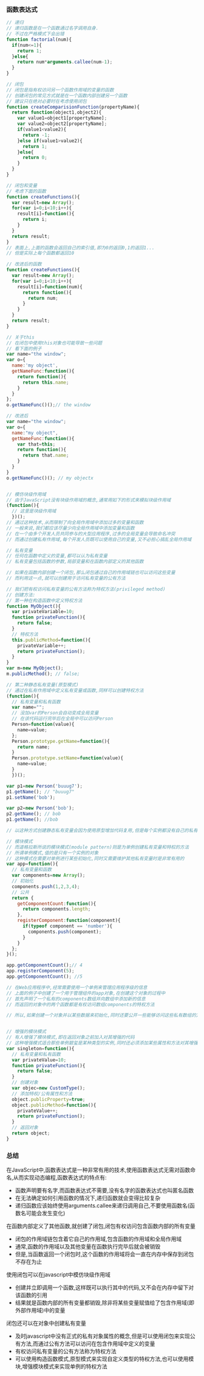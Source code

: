 ### 函数表达式

```javascript
// 递归
// 递归函数是在一个函数通过名字调用自身.
// 不过在严格模式下会出错
function factorial(num){
  if(num<=1){
    return 1;
  }else{
    return num*arguments.callee(num-1);
  }
}

// 闭包
// 闭包是指有权访问另一个函数作用域的变量的函数
// 创建闭包的常见方式就是在一个函数内部创建另一个函数
// 建议只在绝对必要时在考虑使用闭包
function createComparisionFunction(propertyName){
  return function(object1,object2){
    var value1=object1[propertyName];
    var value2=object2[propertyName];
    if(value1<value2){
      return -1;
    }else if(value1>value2){
      return 1;
    }else{
      return 0;
    }
  }
} 

// 闭包和变量
// 考虑下面的函数
function createFunctions(){
  var result=new Array();
  for(var i=0;i<10;i++){
    result[i]=function(){
      return i;
    }
  }
  return result;
}
// 表面上,上面的函数会返回自己的索引值,即为0的返回0,1的返回1...
// 但是实际上每个函数都返回10

// 改进后的函数
function createFunctions(){
  var result=new Array();
  for(var i=0;i<10;i++){
    result[i]=function(num){
      return function(){
        return num;
      }
    }
  }
  return result;
}

// 关于this
// 在闭包中使用this对象也可能导致一些问题
// 看下面的例子
var name="the window";
var o={
  name:'my object',
  getNameFunc:function(){
    return function(){
      return this.name;
    }
  }
};
o.getNameFunc()();// the window

// 改进后
var name="the window";
var o={
  name:"my object",
  getNameFunc:function(){
    var that=this;
    return function(){
      return that.name;
    }
  }
}
o.getNameFunc()(); // my objectx


// 模仿块级作用域
// 由于JavaScript没有块级作用域的概念,通常用如下的形式来模拟块级作用域
(function(){
  // 这里是块级作用域
  })();
// 通过这种技术,从而限制了向全局作用域中添加过多的变量和函数
// 一般来说,我们都应该尽量少向全局作用域中添加变量和函数
// 在一个由多个开发人员共同参与的大型应用程序,过多的全局变量会导致命名冲突
// 而通过创建私有作用域,每个开发人员既可以使用自己的变量,又不必担心搞乱全局作用域

// 私有变量
// 任何在函数中定义的变量,都可以认为私有变量
// 私有变量包括函数的参数,局部变量和在函数内部定义的其他函数

// 如果在函数内部创建一个闭包,那么闭包通过自己的作用域链也可以访问这些变量
// 而利用这一点,就可以创建用于访问私有变量的公有方法

// 我们把有权访问私有变量的公有方法称为特权方法(privileged method)
// 创建方法:
// 第一种在构造函数中定义特权方法
function MyObject(){
  var privateVariable=10;
  function privateFunction(){
    return false;
  }
  // 特权方法
  this.publicMethod=function(){
    privateVariable++;
    return privateFunction();
  }
}
var m=new MyObject();
m.publicMethod(); // false;

// 第二种静态私有变量(原型模式)
// 通过在私有作用域中定义私有变量或函数,同样可以创建特权方法
(function(){
  // 私有变量和私有函数
  var name="";
  // 没加var的Person会自动变成全局变量
  // 在该代码运行完毕后在全局中可以访问Person
  Person=function(value){
    name=value;
  };
  Person.prototype.getName=function(){
    return name;
  }
  Person.prototype.setName=function(value){
    name=value;
  }
  })();

var p1=new Person('buuug7');
p1.getName(); // "buuug7"
p1.setName('bob');

var p2=new Person('bob');
p2.getName(); // bob
p1.getName(); //bob

// 以这种方式创建静态私有变量会因为使用原型增加代码复用,但是每个实例都没有自己的私有变量,所有不是很完美的方案

// 模块模式
// 而道格拉斯所说的模块模式(module pattern)则是为单例创建私有变量和特权的方法
// 所谓单例模式,值的是只有一个实例的对象
// 这种模式在需要对单例进行某些初始化,同时又需要维护其他私有变量时是非常有用的
var app=function(){
  // 私有变量和函数
  var components=new Array();
  // 初始化
  components.push(1,2,3,4);
  // 公共
  return {
    getComponentCount:function(){
      return components.length;
    },
    registerComponent:function(component){
      if(typeof component == 'number'){
        components.push(component);
      }
    }
  };
}();

app.getComponentCount();// 4
app.registerComponent(5);
app.getComponentCount(); //5

// 在Web应用程序中,经常需要使用一个单例来管理应用程序级的信息
// 上面的例子中创建了一个用于管理组件的app对象,在创建这个对象的过程中
// 首先声明了一个私有的components数组并向数组中添加新的信息
// 而返回的对象中的两个函数都是有权访问数组components的特权方法

// 所以,如果创建一个对象并以某些数据来初始化,同时还要公开一些能够访问这些私有数组的方法,就可以用模块模式


// 增强的模块模式
// 有人增强了模块模式,即在返回对象之前加入对其增强的代码
// 这种增强模式适合那些单例碧玺是某种类型的实例,同时还必须添加某些属性和方法对其增强的情况
var singleton=function(){
  // 私有变量和私有函数
  var privateValue=10;
  function privateFunction(){
    return false;
  }
  // 创建对象
  var objec=new CustomType();
  // 添加特权/公有属性和方法
  object.publicProperty=true;
  object.publicMethod=function(){
    privateValue++;
    return privateFunction();
  }
  // 返回对象
  return object;
}
```

### 总结
在JavaScript中,函数表达式是一种非常有用的技术,使用函数表达式无需对函数命名,从而实现动态编程,函数表达式的特点有:
+ 函数声明要有名字,而函数表达式不需要,没有名字的函数表达式也叫匿名函数
+ 在无法确定如何引用函数的情况下,递归函数就会变得比较复杂
+ 递归函数应该始终使用arguments.callee来递归调用自己,不要使用函数名(函数名可能会发生变化)

在函数内部定义了其他函数,就创建了闭包,闭包有权访问包含函数内部的所有变量
+ 闭包的作用域链包含着它自己的作用域,包含函数的作用域和全局作用域
+ 通常,函数的作用域以及其他变量在函数执行完毕后就会被销毁
+ 但是,当函数返回一个闭包时,这个函数的作用域将会一直在内存中保存到闭包不存在为止

使用闭包可以在javascript中模仿块级作用域
+ 创建并立即调用一个函数,这样既可以执行其中的代码,又不会在内存中留下对该函数的引用
+ 结果就是函数内部的所有变量都销毁,除非将某些变量赋值给了包含作用域(即外部作用域)中的变量

闭包还可以在对象中创建私有变量
+ 及时javascript中没有正式的私有对象属性的概念,但是可以使用闭包来实现公有方法,而通过公有方法可以访问在包含作用域中定义的变量
+ 有权访问私有变量的公有方法称为特权方法
+ 可以使用构造函数模式,原型模式来实现自定义类型的特权方法,也可以使用模块,增强模块模式来实现单例的特权方法









